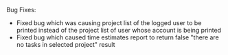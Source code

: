 Bug Fixes:

* Fixed bug which was causing project list of the logged user to be printed instead of the project list of user whose account is being printed
* Fixed bug which caused time estimates report to return false "there are no tasks in selected project" result